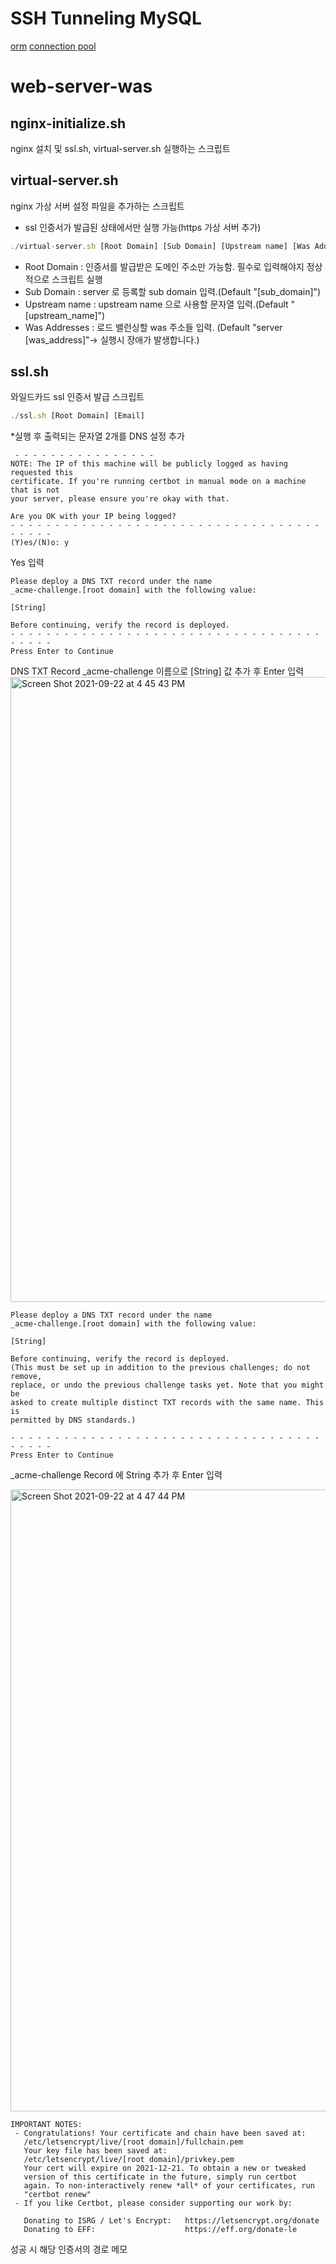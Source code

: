 # SSH Tunneling MySQL
[orm](https://github.com/dmin0211/web-server-was/blob/main/orm.js)
[connection pool](https://github.com/dmin0211/web-server-was/blob/main/ssh-mysql-connection.js)


# web-server-was

## nginx-initialize.sh
nginx 설치 및 ssl.sh, virtual-server.sh 실행하는 스크립트

## virtual-server.sh
nginx 가상 서버 설정 파일을 추가하는 스크립트

* ssl 인증서가 발급된 상태에서만 실행 가능(https 가상 서버 추가)

```js
./virtual-server.sh [Root Domain] [Sub Domain] [Upstream name] [Was Addresses]
```

- Root Domain : 인증서를 발급받은 도메인 주소만 가능함. 필수로 입력해야지 정상적으로 스크립트 실행
- Sub Domain : server 로 등록할 sub domain 입력.(Default "[sub_domain]")
- Upstream name : upstream name 으로 사용할 문자열 입력.(Default "[upstream_name]")
- Was Addresses : 로드 밸런싱할 was 주소들 입력. (Default "server [was_address]"-> 실행시 장애가 발생합니다.)

## ssl.sh
와일드카드 ssl 인증서 발급 스크립트
```js
./ssl.sh [Root Domain] [Email]
```
*실행 후 출력되는 문자열 2개를 DNS 설정 추가

```
 - - - - - - - - - - - - - - - -
NOTE: The IP of this machine will be publicly logged as having requested this
certificate. If you're running certbot in manual mode on a machine that is not
your server, please ensure you're okay with that.

Are you OK with your IP being logged?
- - - - - - - - - - - - - - - - - - - - - - - - - - - - - - - - - - - - - - - -
(Y)es/(N)o: y
```
Yes 입력

```
Please deploy a DNS TXT record under the name
_acme-challenge.[root domain] with the following value:

[String]

Before continuing, verify the record is deployed.
- - - - - - - - - - - - - - - - - - - - - - - - - - - - - - - - - - - - - - - -
Press Enter to Continue
```

DNS TXT Record _acme-challenge 이름으로 [String] 값 추가 후 Enter 입력
<img width="1000" alt="Screen Shot 2021-09-22 at 4 45 43 PM" src="https://user-images.githubusercontent.com/74395748/134303166-16845e03-0747-48a9-90df-f097bde08533.png">



```
Please deploy a DNS TXT record under the name
_acme-challenge.[root domain] with the following value:

[String]

Before continuing, verify the record is deployed.
(This must be set up in addition to the previous challenges; do not remove,
replace, or undo the previous challenge tasks yet. Note that you might be
asked to create multiple distinct TXT records with the same name. This is
permitted by DNS standards.)

- - - - - - - - - - - - - - - - - - - - - - - - - - - - - - - - - - - - - - - -
Press Enter to Continue
```
_acme-challenge Record 에 String 추가 후 Enter 입력

<img width="995" alt="Screen Shot 2021-09-22 at 4 47 44 PM" src="https://user-images.githubusercontent.com/74395748/134303483-e1930211-409b-4c20-8d58-3615a4491a8d.png">

```
IMPORTANT NOTES:
 - Congratulations! Your certificate and chain have been saved at:
   /etc/letsencrypt/live/[root domain]/fullchain.pem
   Your key file has been saved at:
   /etc/letsencrypt/live/[root domain]/privkey.pem
   Your cert will expire on 2021-12-21. To obtain a new or tweaked
   version of this certificate in the future, simply run certbot
   again. To non-interactively renew *all* of your certificates, run
   "certbot renew"
 - If you like Certbot, please consider supporting our work by:

   Donating to ISRG / Let's Encrypt:   https://letsencrypt.org/donate
   Donating to EFF:                    https://eff.org/donate-le
```
성공 시 해당 인증서의 경로 메모
